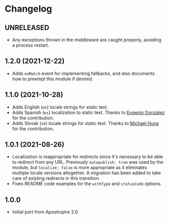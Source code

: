 # Changelog

## UNRELEASED

- Any exceptions thrown in the middleware are caught properly, avoiding a process restart.

## 1.2.0 (2021-12-22)

- Adds `noMatch` event for implementing fallbacks, and also documents how to preempt this module if desired.

## 1.1.0 (2021-10-28)

- Adds English (`en`) locale strings for static text.
- Adds Spanish (`es`) localization to static text. Thanks to [Eugenio Gonzalez](https://github.com/egonzalezg9) for the contribution.
- Adds Slovak (`sk`) locale strings for static text. Thanks to [Michael Huna](https://github.com/Miselrkba) for the contribution.


## 1.0.1 (2021-08-26)

- Localization is inappropriate for redirects since it's necessary to be able to redirect from any URL. Previously `autopublish: true` was used by the module, but `localize: false` is more appropriate as it eliminates multiple locale versions altogether. A migration has been added to take care of existing redirects in this transition.
- Fixes README code examples for the `withType` and `statusCode` options.

## 1.0.0
- Initial port from Apostrophe 2.0
